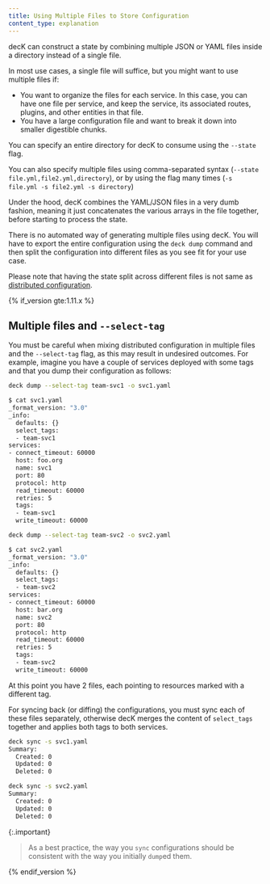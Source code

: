 ```yaml
---
title: Using Multiple Files to Store Configuration
content_type: explanation
---
```


decK can construct a state by combining multiple JSON or YAML files inside a
directory instead of a single file.

In most use cases, a single file will suffice, but you might want to use
multiple files if:
- You want to organize the files for each service. In this case, you
  can have one file per service, and keep the service, its associated routes,
  plugins, and other entities in that file.
- You have a large configuration file and want to break it down into smaller
  digestible chunks.

You can specify an entire directory for decK to consume using the `--state`
flag.

You can also specify multiple files using comma-separated syntax (`--state file.yml,file2.yml,directory`),
or by using the flag many times (`-s file.yml -s file2.yml -s directory`)

Under the hood, decK combines the YAML/JSON files in a very dumb fashion,
meaning it just concatenates the various arrays in the file together, before
starting to process the state.

There is no automated way of generating multiple files using decK. You will
have to export the entire configuration using the `deck dump` command and then
split the configuration into different files as you see fit for your use case.


Please note that having the state split across different files is not same
as [distributed configuration](/deck/{{page.kong_version}}/guides/distributed-configuration/).

{% if_version gte:1.11.x %}
## Multiple files and `--select-tag`

You must be careful when mixing distributed configuration in multiple files and
the `--select-tag` flag, as this may result in undesired outcomes.
For example, imagine you have a couple of services deployed with some tags
and that you dump their configuration as follows:

```sh
deck dump --select-tag team-svc1 -o svc1.yaml
```

```sh
$ cat svc1.yaml
_format_version: "3.0"
_info:
  defaults: {}
  select_tags:
  - team-svc1
services:
- connect_timeout: 60000
  host: foo.org
  name: svc1
  port: 80
  protocol: http
  read_timeout: 60000
  retries: 5
  tags:
  - team-svc1
  write_timeout: 60000
```

```sh
deck dump --select-tag team-svc2 -o svc2.yaml
```

```sh
$ cat svc2.yaml
_format_version: "3.0"
_info:
  defaults: {}
  select_tags:
  - team-svc2
services:
- connect_timeout: 60000
  host: bar.org
  name: svc2
  port: 80
  protocol: http
  read_timeout: 60000
  retries: 5
  tags:
  - team-svc2
  write_timeout: 60000
```

At this point you have 2 files, each pointing to resources marked with a different tag.

For syncing back (or diffing) the configurations, you must sync each of these files separately,
otherwise decK merges the content of `select_tags` together and applies both tags
to both services.

```sh
deck sync -s svc1.yaml
Summary:
  Created: 0
  Updated: 0
  Deleted: 0
```

```sh
deck sync -s svc2.yaml
Summary:
  Created: 0
  Updated: 0
  Deleted: 0
```

{:.important}
> As a best practice, the way you `sync` configurations should be consistent with the way you
initially `dump`ed them.

{% endif_version %}
